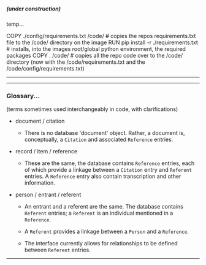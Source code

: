 ##### (under construction)

temp...

COPY ./config/requirements.txt /code/  # copies the repos requirements.txt file to the /code/ directory on the image
RUN pip install -r ./requirements.txt  # installs, into the images root/global python environment, the required packages
COPY . /code/                          # copies all the repo code over to the /code/ directory (now with the /code/requirements.txt and the /code/config/requirements.txt)

---
---

### Glossary...

(terms sometimes used interchangeably in code, with clarifications)

- document / citation

    - There is no database 'document' object. Rather, a document is, conceptually, a `Citation` and associated `Reference` entries.

- record / item / reference

    - These are the same, the database contains `Reference` entries, each of which provide a linkage between a `Citation` entry and `Referent` entries. A `Reference` entry also contain transcription and other information.

- person / entrant / referent

    - An entrant and a referent are the same. The database contains `Referent` entries; a `Referent` is an individual mentioned in a `Reference`.

    - A `Referent` provides a linkage between a `Person` and a `Reference`.

    - The interface currently allows for relationships to be defined between `Referent` entries.

----

